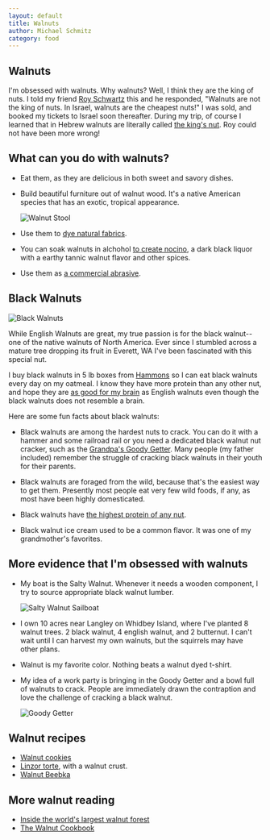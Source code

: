 ```yaml
---
layout: default
title: Walnuts
author: Michael Schmitz
category: food
---
```


## Walnuts

I'm obsessed with walnuts.  Why walnuts?  Well, I think they are the king of nuts.  I told my friend [Roy Schwartz](https://schwartz-lab-huji.github.io/) this and he responded, "Walnuts are not the king of nuts.  In Israel, walnuts are the cheapest nuts!"  I was sold, and booked my tickets to Israel soon thereafter.  During my trip, of course I learned that in Hebrew walnuts are literally called [the king's nut](https://www.balashon.com/2009/02/egoz.html).  Roy could not have been more wrong!

## What can you do with walnuts?

* Eat them, as they are delicious in both sweet and savory dishes.

* Build beautiful furniture out of walnut wood.  It's a native American species that has an exotic, tropical appearance.

  ![Walnut Stool]({{site.url}}/assets/img/walnuts/walnutstool.jpg)

* Use them to [dye natural fabrics]({{site.url}}/projects/dyeing.html).

* You can soak walnuts in alchohol [to create nocino](https://schmitztech.com/fermentation/nocino.html),
a dark black liquor with a earthy tannic walnut flavor and other spices.

* Use them as [a commercial abrasive](https://black-walnuts.com/view-nutshell-products/).

## Black Walnuts

 ![Black Walnuts]({{site.url}}/assets/img/walnuts/blackwalnut.png)

While English Walnuts are great, my true passion is for the black walnut--one
of the native walnuts of North America.  Ever since I stumbled across a mature
tree dropping its fruit in Everett, WA I've been fascinated with this special
nut.

I buy black walnuts in 5 lb boxes from [Hammons](https://black-walnuts.com/) so
I can eat black walnuts every day on my oatmeal.  I know they have more protein than any other nut,
and hope they are [as good for my brain](https://www.nytimes.com/2022/04/21/well/mind/dementia-prevention-food-diet.html)
as English walnuts even though the black walnuts does not resemble a brain.

Here are some fun facts about black walnuts:

* Black walnuts are among the hardest nuts to crack.  You can do it with a hammer and some railroad rail or you need a dedicated black walnut nut cracker, such as the [Grandpa's Goody Getter](https://www.grandpasgoodygetter.com/).  Many people (my father included) remember the struggle of cracking black walnuts in their youth for their parents.

* Black walnuts are foraged from the wild, because that's the easiest way to get them.  Presently most people eat very few wild foods, if any, as most have been highly domesticated.

* Black walnuts have [the highest protein of any nut](https://black-walnuts.com/learn-about-black-walnuts/health-and-nutrition/).

* Black walnut ice cream used to be a common flavor.  It was one of my grandmother's favorites.

## More evidence that I'm obsessed with walnuts

* My boat is the Salty Walnut.  Whenever it needs a wooden component, I try to source appropriate
black walnut lumber.

  ![Salty Walnut Sailboat]({{site.url}}/assets/img/walnuts/saltywalnut.jpg)

* I own 10 acres near Langley on Whidbey Island, where I've planted 8 walnut trees.  2 black walnut,
4 english walnut, and 2 butternut.  I can't wait until I can harvest my own walnuts, but the
squirrels may have other plans.

* Walnut is my favorite color.  Nothing beats a walnut dyed t-shirt.

* My idea of a work party is bringing in the Goody Getter and a bowl full of walnuts to crack.
People are immediately drawn the contraption and love the challenge of cracking a black walnut.

  ![Goody Getter]({{site.url}}/assets/img/walnuts/goodygetter.jpg)

## Walnut recipes

* [Walnut cookies](https://schmitztech.com/recipes/walnutcookies.html)
* [Linzor torte](https://smittenkitchen.com/2013/12/linzer-torte/), with a walnut crust.
* [Walnut Beebka]({{site.baseurl}}/recipes/beebka.html)

## More walnut reading

* [Inside the world's largest walnut forest](https://roadsandkingdoms.com/2017/inside-the-worlds-largest-walnut-forest/)
* [The Walnut Cookbook](https://www.abebooks.com/9780898159486/Walnut-Cookbook-Toussaint-Jean-Luc-0898159482/plp)

